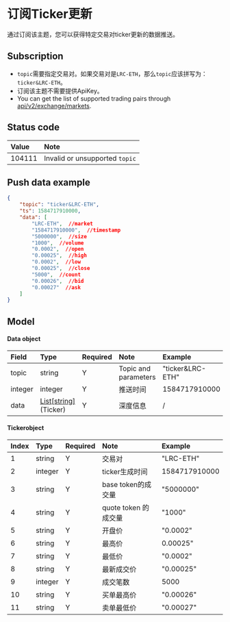 # 订阅Ticker更新

通过订阅该主题，您可以获得特定交易对ticker更新的数据推送。


## Subscription

- `topic`需要指定交易对。如果交易对是`LRC-ETH`，那么`topic`应该拼写为：`ticker&LRC-ETH`。
- 订阅该主题不需要提供ApiKey。
- You can get the list of supported trading pairs through [api/v2/exchange/markets](../dex_apis/getMarkets.md).

## Status code

| Value |                 Note                 |
| :---- | :---------------------------------- |
| 104111 | Invalid or unsupported `topic`|

## Push data example

```json
{
    "topic": "ticker&LRC-ETH",
    "ts": 1584717910000,
    "data": [
        "LRC-ETH",  //market
        "1584717910000",  //timestamp
        "5000000",  //size
        "1000",  //volume
        "0.0002",  //open
        "0.00025",  //high
        "0.0002",  //low
        "0.00025",  //close       
        "5000",  //count    
        "0.00026",  //bid
        "0.00027"  //ask
    ]
}
```

## Model

#### Data object

|  Field   |          Type           | Required |       Note       |       Example       |
| :----- | :--------------------- | :------ | :-------------- | :-------------- |
|  topic  |         string          |    Y    | Topic and parameters | "ticker&LRC-ETH" |
| integer |         integer         |    Y    |     推送时间     |  1584717910000   |
|  data   | [List[string]](#ticker)  (Ticker)|    Y    |     深度信息     |        /         |

#### <span id="ticker">Tickerobject</span>

| Index  |  Type   | Required |         Note         |     Example      |
| :------ | :----- | :------ | :------------------ | :----------- |
|    1     | string  |    Y    |         交易对         |   "LRC-ETH"   |
|    2     | integer |    Y    |    ticker生成时间    | 1584717910000 |
|    3     | string  |    Y    |  base token的成交量  |   "5000000"   |
|    4     | string  |    Y    | quote token 的成交量 |    "1000"     |
|    5     | string  |    Y    |        开盘价        |   "0.0002"    |
|    6     | string  |    Y    |        最高价        |   0.00025"    |
|    7     | string  |    Y    |        最低价        |   "0.0002"    |
|    8     | string  |    Y    |      最新成交价      |   "0.00025"   |
|    9     | integer |    Y    |       成交笔数       |     5000      |
|    10    | string  |    Y    |      买单最高价      |   "0.00026"   |
|    11    | string  |    Y    |      卖单最低价      |   "0.00027"   |
